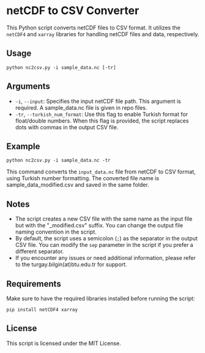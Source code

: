 netCDF to CSV Converter
=======================

This Python script converts netCDF files to CSV format. It utilizes the `netCDF4` and `xarray` libraries for handling netCDF files and data, respectively.

Usage
-----

    python nc2csv.py -i sample_data.nc [-tr]

Arguments
---------

*   `-i`, `--input`: Specifies the input netCDF file path. This argument is required. A sample_data.nc file is given in repo files.
*   `-tr`, `--turkish_num_format`: Use this flag to enable Turkish format for float/double numbers. When this flag is provided, the script replaces dots with commas in the output CSV file.

Example
-------

    python nc2csv.py -i sample_data.nc -tr

This command converts the `input_data.nc` file from netCDF to CSV format, using Turkish number formatting. The converted file name is sample_data_modified.csv and saved in the same folder.

Notes
-----

*   The script creates a new CSV file with the same name as the input file but with the "_modified.csv" suffix. You can change the output file naming convention in the script.
*   By default, the script uses a semicolon (`;`) as the separator in the output CSV file. You can modify the `sep` parameter in the script if you prefer a different separator.
*   If you encounter any issues or need additional information, please refer to the turgay.bilgin(at)btu.edu.tr for support.

Requirements
------------

Make sure to have the required libraries installed before running the script:

    pip install netCDF4 xarray

License
-------

This script is licensed under the MIT License.
